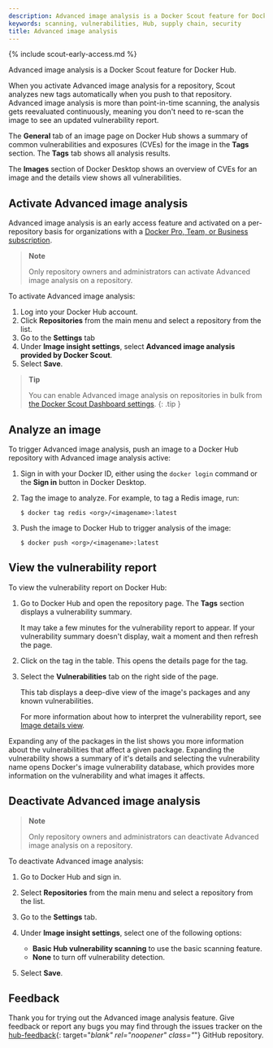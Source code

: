```yaml
---
description: Advanced image analysis is a Docker Scout feature for Docker Hub
keywords: scanning, vulnerabilities, Hub, supply chain, security
title: Advanced image analysis
---
```


{% include scout-early-access.md %}

Advanced image analysis is a Docker Scout feature for Docker Hub.

When you activate Advanced image analysis for a repository, Scout analyzes new tags
automatically when you push to that repository. Advanced image analysis
is more than point-in-time scanning, the analysis gets reevaluated
continuously, meaning you don't need to re-scan the image to see an updated
vulnerability report. 

The **General** tab of an image page on Docker Hub shows a summary of common vulnerabilities and
exposures (CVEs) for the image in the **Tags** section. The **Tags** tab shows all analysis results.

The **Images** section of Docker Desktop shows an overview of CVEs for an image and the details view shows all vulnerabilities.

## Activate Advanced image analysis

Advanced image analysis is an early access feature and activated on a
per-repository basis for organizations with a
[Docker Pro, Team, or Business subscription](../subscription/index.md).

> **Note**
>
> Only repository owners and administrators can activate Advanced image analysis
> on a repository.

To activate Advanced image analysis:

1. Log into your Docker Hub account.
2. Click **Repositories** from the main menu and select a repository from the
   list.
3. Go to the **Settings** tab
4. Under **Image insight settings**, select **Advanced image analysis provided
   by Docker Scout**.
5. Select **Save**.

> **Tip**
>
> You can enable Advanced image analysis on repositories in bulk from
> [the Docker Scout Dashboard settings](./dashboard.md#repository-settings).
{: .tip }

## Analyze an image

To trigger Advanced image analysis, push an image to a Docker Hub repository
with Advanced image analysis active:

1. Sign in with your Docker ID, either using the `docker login` command or the
   **Sign in** button in Docker Desktop.
2. Tag the image to analyze. For example, to tag a Redis image, run:

   ```console
   $ docker tag redis <org>/<imagename>:latest
   ```

3. Push the image to Docker Hub to trigger analysis of the image:

   ```console
   $ docker push <org>/<imagename>:latest
   ```

## View the vulnerability report

To view the vulnerability report on Docker Hub:

1. Go to Docker Hub and open the repository page. The **Tags** section
   displays a vulnerability summary.

   It may take a few minutes for the vulnerability report to appear. If your vulnerability summary doesn't display, wait a moment
   and then refresh the page.

2. Click on the tag in the table. This opens the details page for the tag.

3. Select the **Vulnerabilities** tab on the right side of the page.

   This tab displays a deep-dive view of the image's packages and any known vulnerabilities.

   For more information about how to interpret the vulnerability report, see
   [Image details view](./image-details-view.md).

Expanding any of the packages in the list shows you more information about the
vulnerabilities that affect a given package. Expanding the vulnerability shows a summary of it's details and
selecting the vulnerability name opens Docker's image vulnerability database, which provides
more information on the vulnerability and what images it affects.

## Deactivate Advanced image analysis

> **Note**
>
> Only repository owners and administrators can deactivate Advanced image
> analysis on a repository.

To deactivate Advanced image analysis:

1. Go to Docker Hub and sign in.
2. Select **Repositories** from the main menu and select a repository from the
   list.
3. Go to the **Settings** tab.
4. Under **Image insight settings**, select one of the following options:

   - **Basic Hub vulnerability scanning** to use the basic scanning feature.
   - **None** to turn off vulnerability detection.

5. Select **Save**.

## Feedback

Thank you for trying out the Advanced image analysis feature. Give feedback or
report any bugs you may find through the issues tracker on the
[hub-feedback](https://github.com/docker/hub-feedback/issues){: target="_blank"
rel="noopener" class="_"} GitHub repository.
